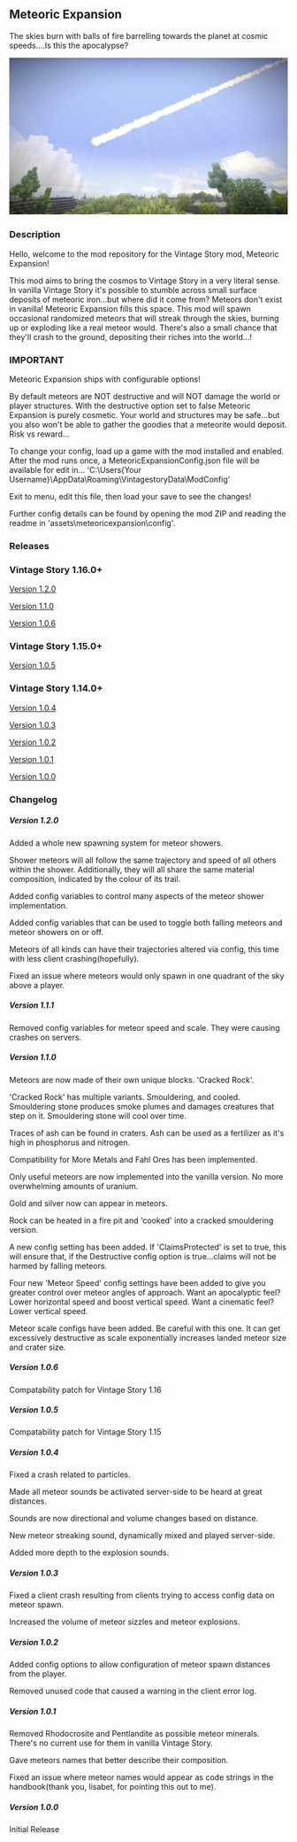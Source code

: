 ## Meteoric Expansion

The skies burn with balls of fire barrelling towards the planet at cosmic speeds....Is this the apocalypse?

![Screenshot](resources/images/Meteor.png)


### Description

Hello, welcome to the mod repository for the Vintage Story mod, Meteoric Expansion!

This mod aims to bring the cosmos to Vintage Story in a very literal sense. In vanilla Vintage Story it's possible to stumble across small surface deposits of meteoric iron...but where did it come from? Meteors don't exist in vanilla!
Meteoric Expansion fills this space. This mod will spawn occasional randomized meteors that will streak through the skies, burning up or exploding like a real meteor would. There's also a small chance that they'll crash to the ground, depositing their riches into the world...!


### IMPORTANT

Meteoric Expansion ships with configurable options! 

By default meteors are NOT destructive and will NOT damage the world or player structures. With the destructive option set to false Meteoric Expansion is purely cosmetic. 
Your world and structures may be safe...but you also won't be able to gather the goodies that a meteorite would deposit. Risk vs reward...  

To change your config, load up a game with the mod installed and enabled. After the mod runs once, a MeteoricExpansionConfig.json file will be available for edit in...
'C:\Users\{Your Username}\AppData\Roaming\VintagestoryData\ModConfig'

Exit to menu, edit this file, then load your save to see the changes!

Further config details can be found by opening the mod ZIP and reading the readme in 'assets\meteoricexpansion\config\'.


### Releases

### Vintage Story 1.16.0+
[Version 1.2.0](https://github.com/TaskaRaine/Meteoric-Expansion/releases/download/1.2.0/MeteoricExpansion_v1.2.0.zip)

[Version 1.1.0](https://github.com/TaskaRaine/Meteoric-Expansion/releases/download/1.1.0/MeteoricExpansion_v1.1.0.zip)

[Version 1.0.6](https://github.com/TaskaRaine/Meteoric-Expansion/releases/download/1.0.6/MeteoricExpansion_v1.0.6.zip)

### Vintage Story 1.15.0+
[Version 1.0.5](https://github.com/TaskaRaine/Meteoric-Expansion/releases/download/1.0.5/MeteoricExpansion_v1.0.5.zip)

### Vintage Story 1.14.0+
[Version 1.0.4](https://github.com/TaskaRaine/Meteoric-Expansion/releases/download/1.0.4/MeteoricExpansion_v1.0.4.zip)

[Version 1.0.3](https://github.com/TaskaRaine/Meteoric-Expansion/releases/download/1.0.3/MeteoricExpansion_v1.0.3.zip)

[Version 1.0.2](https://github.com/TaskaRaine/Meteoric-Expansion/releases/download/1.0.2/MeteoricExpansion_v1.0.2.zip)

[Version 1.0.1](https://github.com/TaskaRaine/Meteoric-Expansion/releases/download/1.0.1/MeteoricExpansion_v1.0.1.zip)

[Version 1.0.0](https://github.com/TaskaRaine/Meteoric-Expansion/releases/download/1.0.0/MeteoricExpansion_v1.0.0.zip)


### Changelog
##### Version 1.2.0
Added a whole new spawning system for meteor showers. 

Shower meteors will all follow the same trajectory and speed of all others within the shower. Additionally, they will all share the same material composition, indicated by the colour of its trail.

Added config variables to control many aspects of the meteor shower implementation.

Added config variables that can be used to toggle both falling meteors and meteor showers on or off.

Meteors of all kinds can have their trajectories altered via config, this time with less client crashing(hopefully).

Fixed an issue where meteors would only spawn in one quadrant of the sky above a player.

##### Version 1.1.1
Removed config variables for meteor speed and scale. They were causing crashes on servers.

##### Version 1.1.0
Meteors are now made of their own unique blocks. 'Cracked Rock'.

'Cracked Rock' has multiple variants. Smouldering, and cooled. Smouldering stone produces smoke plumes and damages creatures that step on it. Smouldering stone will cool over time.

Traces of ash can be found in craters. Ash can be used as a fertilizer as it's high in phosphorus and nitrogen.

Compatibility for More Metals and Fahl Ores has been implemented.

Only useful meteors are now implemented into the vanilla version. No more overwhelming amounts of uranium.

Gold and silver now can appear in meteors.

Rock can be heated in a fire pit and 'cooked' into a cracked smouldering version.

A new config setting has been added. If 'ClaimsProtected' is set to true, this will ensure that, if the Destructive config option is true...claims will not be harmed by falling meteors. 

Four new 'Meteor Speed' config settings have been added to give you greater control over meteor angles of approach. 
Want an apocalyptic feel? Lower horizontal speed and boost vertical speed.
Want a cinematic feel? Lower vertical speed.

Meteor scale configs have been added. Be careful with this one. It can get excessively destructive as scale exponentially increases landed meteor size and crater size.

##### Version 1.0.6
Compatability patch for Vintage Story 1.16

##### Version 1.0.5
Compatability patch for Vintage Story 1.15

##### Version 1.0.4
Fixed a crash related to particles.

Made all meteor sounds be activated server-side to be heard at great distances.

Sounds are now directional and volume changes based on distance. 

New meteor streaking sound, dynamically mixed and played server-side.

Added more depth to the explosion sounds.

##### Version 1.0.3
Fixed a client crash resulting from clients trying to access config data on meteor spawn.

Increased the volume of meteor sizzles and meteor explosions.

##### Version 1.0.2
Added config options to allow configuration of meteor spawn distances from the player.

Removed unused code that caused a warning in the client error log.

##### Version 1.0.1
Removed Rhodocrosite and Pentlandite as possible meteor minerals. There's no current use for them in vanilla Vintage Story.

Gave meteors names that better describe their composition.

Fixed an issue where meteor names would appear as code strings in the handbook(thank you, lisabet, for pointing this out to me).

##### Version 1.0.0
Initial Release
